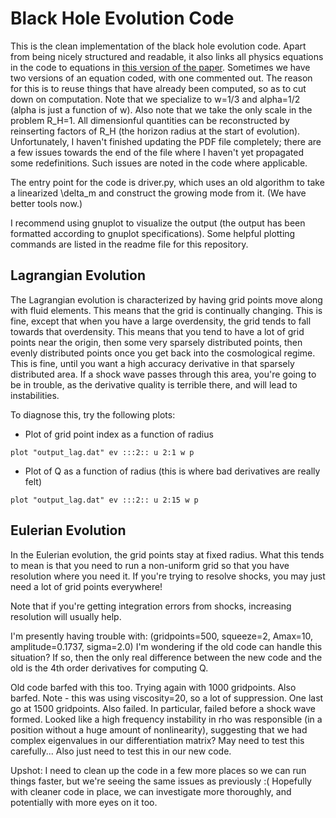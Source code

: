 # Black Hole Evolution Code

This is the clean implementation of the black hole evolution code. Apart from being nicely structured and readable, it also links all physics equations in the code to equations in [this version of the paper](paper.pdf). Sometimes we have two versions of an equation coded, with one commented out. The reason for this is to reuse things that have already been computed, so as to cut down on computation. Note that we specialize to w=1/3 and alpha=1/2 (alpha is just a function of w). Also note that we take the only scale in the problem R_H=1. All dimensionful quantities can be reconstructed by reinserting factors of R_H (the horizon radius at the start of evolution). Unfortunately, I haven't finished updating the PDF file completely; there are a few issues towards the end of the file where I haven't yet propagated some redefinitions. Such issues are noted in the code where applicable.

The entry point for the code is driver.py, which uses an old algorithm to take a linearized \delta_m and construct the growing mode from it. (We have better tools now.)

I recommend using gnuplot to visualize the output (the output has been formatted according to gnuplot specifications). Some helpful plotting commands are listed in the readme file for this repository.


## Lagrangian Evolution

The Lagrangian evolution is characterized by having grid points move along with fluid elements. This means that the grid is continually changing. This is fine, except that when you have a large overdensity, the grid tends to fall towards that overdensity. This means that you tend to have a lot of grid points near the origin, then some very sparsely distributed points, then evenly distributed points once you get back into the cosmological regime. This is fine, until you want a high accuracy derivative in that sparsely distributed area. If a shock wave passes through this area, you're going to be in trouble, as the derivative quality is terrible there, and will lead to instabilities.

To diagnose this, try the following plots:

* Plot of grid point index as a function of radius
```
plot "output_lag.dat" ev :::2:: u 2:1 w p
```

* Plot of Q as a function of radius (this is where bad derivatives are really felt)
```
plot "output_lag.dat" ev :::2:: u 2:15 w p
```


## Eulerian Evolution

In the Eulerian evolution, the grid points stay at fixed radius. What this tends to mean is that you need to run a non-uniform grid so that you have resolution where you need it. If you're trying to resolve shocks, you may just need a lot of grid points everywhere!

Note that if you're getting integration errors from shocks, increasing resolution will usually help.

I'm presently having trouble with:
(gridpoints=500, squeeze=2, Amax=10, amplitude=0.1737, sigma=2.0)
I'm wondering if the old code can handle this situation? If so, then the only real difference between the new code and the old is the 4th order derivatives for computing Q.

Old code barfed with this too. Trying again with 1000 gridpoints. Also barfed. Note - this was using viscosity=20, so a lot of suppression. One last go at 1500 gridpoints. Also failed. In particular, failed before a shock wave formed. Looked like a high frequency instability in rho was responsible (in a position without a huge amount of nonlinearity), suggesting that we had complex eigenvalues in our differentiation matrix? May need to test this carefully... Also just need to test this in our new code.

Upshot: I need to clean up the code in a few more places so we can run things faster, but we're seeing the same issues as previously :( Hopefully with cleaner code in place, we can investigate more thoroughly, and potentially with more eyes on it too.
